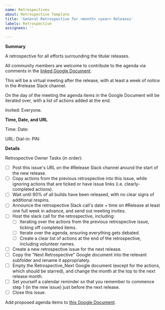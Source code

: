 ```yaml
---
name: Retrospectives
about: Retrospective Template
title: 'General Retrospective for <month> <year> Releases'
labels: Retrospective
assignees: ''

---
```


**Summary**

A retrospective for all efforts surrounding the titular releases. 

All community members are welcome to contribute to the agenda via comments in the [linked Google Document](https://docs.google.com/document/d/1JPIvjl__YJbMpSYyKND1s-rPVOlS_V1k3vzooTIDaNs/edit?usp=sharing).

This will be a virtual meeting after the release, with at least a week of notice in the #release Slack channel.

On the day of the meeting the agenda items in the Google Document will be iterated over, with a list of actions added at the end.

Invited: Everyone.

**Time, Date, and URL**

Time: 
Date: 

URL: 
Dial-in: 
PIN: 

**Details**

Retrospective Owner Tasks (in order):

- [ ] Post this issue's URL on the \#Release Slack channel around the start of the new release.
- [ ] Copy actions from the previous retrospective into this issue, while ignoring actions that are ticked or have issue links (i.e. clearly-completed actions).
- [ ] Wait until 90% of all builds have been released, with no clear signs of additional respins.
- [ ] Announce the retrospective Slack call's date + time on \#Release at least one full week in advance, and send out meeting invites.
- [ ] Host the slack call for the retrospective, including:
  - [ ] Iterating over the actions from the previous retrospective issue, ticking off completed items.
  - [ ] Iterate over the agenda, ensuring everything gets debated.
  - [ ] Create a clear list of actions at the end of the retrospective, including volunteer names.
- [ ] Create a new retrospective issue for the next release.
- [ ] Copy the \"Next Retrospective\" Google document into the relevant subfolder and rename it appropriately.
- [ ] Empty the Retrospective_Next Google document (except for the actions, which should be starred), and change the month at the top to the next release month.
- [ ] Set yourself a calendar reminder so that you remember to commence step 1 (in the new issue) just before the next release.
- [ ] Close this issue.

Add proposed agenda items to [this Google Document](https://docs.google.com/document/d/1JPIvjl__YJbMpSYyKND1s-rPVOlS_V1k3vzooTIDaNs/edit?usp=sharing).
